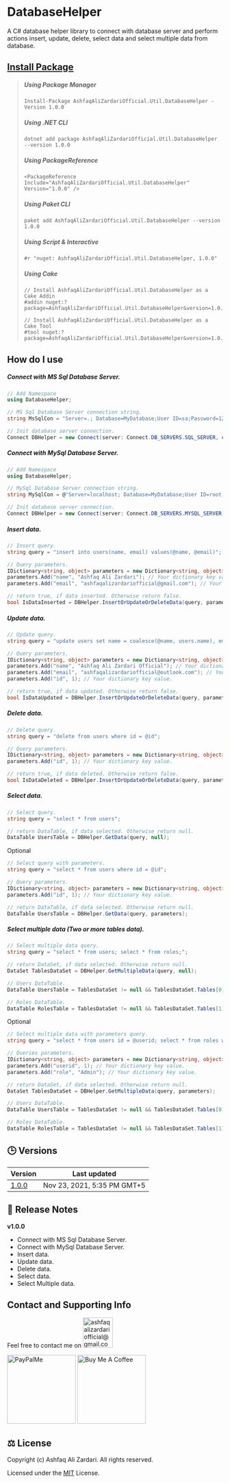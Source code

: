 # DatabaseHelper
 A C# database helper library to connect with database server and perform actions insert, update, delete, select data and select multiple data from database.

## [Install Package](https://www.nuget.org/packages/AshfaqAliZardariOfficial.Util.DatabaseHelper/)
> ##### Using Package Manager
> ```
> Install-Package AshfaqAliZardariOfficial.Util.DatabaseHelper -Version 1.0.0
> ```
> ##### Using .NET CLI
> 
> ```
> dotnet add package AshfaqAliZardariOfficial.Util.DatabaseHelper --version 1.0.0
> ```
> ##### Using PackageReference
> 
> ```
> <PackageReference Include="AshfaqAliZardariOfficial.Util.DatabaseHelper" Version="1.0.0" />
> ```
> ##### Using Paket CLI
> ```
> paket add AshfaqAliZardariOfficial.Util.DatabaseHelper --version 1.0.0
> ```
> ##### Using Script & Interactive
> ```
> #r "nuget: AshfaqAliZardariOfficial.Util.DatabaseHelper, 1.0.0"
> ```
> ##### Using Cake
> ```
> // Install AshfaqAliZardariOfficial.Util.DatabaseHelper as a Cake Addin
> #addin nuget:?package=AshfaqAliZardariOfficial.Util.DatabaseHelper&version=1.0.0
> 
> // Install AshfaqAliZardariOfficial.Util.DatabaseHelper as a Cake Tool
> #tool nuget:?package=AshfaqAliZardariOfficial.Util.DatabaseHelper&version=1.0.0
> ```

## How do I use
##### Connect with MS Sql Database Server.
```csharp
// Add Namespace
using DatabaseHelper;

// MS Sql Database Server connection string.
string MsSqlCon = "Server=.; Database=MyDatabase;User ID=sa;Password=1234;";

// Init database server connection.
Connect DBHelper = new Connect(server: Connect.DB_SERVERS.SQL_SERVER, connectionString: MsSqlCon);
```

##### Connect with MySql Database Server.
```csharp
// Add Namespace
using DatabaseHelper;

// MySql Database Server connection string.
string MySqlCon = @"Server=localhost; Database=MyDatabase;User ID=root;Password=;";

// Init database server connection.
Connect DBHelper = new Connect(server: Connect.DB_SERVERS.MYSQL_SERVER, connectionString: MySqlCon);
```

##### Insert data.
```csharp
// Insert query.
string query = "insert into users(name, email) values(@name, @email)";

// Query parameters.
IDictionary<string, object> parameters = new Dictionary<string, object>(); // Your dictionary object.
parameters.Add("name", "Ashfaq Ali Zardari"); // Your dictionary key value.
parameters.Add("email", "ashfaqalizardariofficial@gmail.com"); // Your dictionary key value.

// return true, if data inserted. Otherwise return false.
bool IsDataInserted = DBHelper.InsertOrUpdateOrDeleteData(query, parameters);
```

##### Update data.
```csharp
// Update query.
string query = "update users set name = coalesce(@name, users.name), email = coalesce(@email, users.email) where id = @id";

// Query parameters.
IDictionary<string, object> parameters = new Dictionary<string, object>(); // Your dictionary object.
parameters.Add("name", "Ashfaq Ali Zardari Official"); // Your dictionary key value.
parameters.Add("email", "ashfaqalizardariofficial@outlook.com"); // Your dictionary key value.
parameters.Add("id", 1); // Your dictionary key value.

// return true, if data updated. Otherwise return false.
bool IsDataUpdated = DBHelper.InsertOrUpdateOrDeleteData(query, parameters);
```

##### Delete data.
```csharp
// Delete query.
string query = "delete from users where id = @id";

// Query parameters.
IDictionary<string, object> parameters = new Dictionary<string, object>(); // Your dictionary object.
parameters.Add("id", 1); // Your dictionary key value.

// return true, if data deleted. Otherwise return false.
bool IsDataDeleted = DBHelper.InsertOrUpdateOrDeleteData(query, parameters);
```

##### Select data.
```csharp
// Select query.
string query = "select * from users";

// return DataTable, if data selected. Otherwise return null.
DataTable UsersTable = DBHelper.GetData(query, null);
```

Optional
```csharp
// Select query with parameters.
string query = "select * from users where id = @id";

// Query parameters.
IDictionary<string, object> parameters = new Dictionary<string, object>(); // Your dictionary object.
parameters.Add("id", 1); // Your dictionary key value.

// return DataTable, if data selected. Otherwise return null.
DataTable UsersTable = DBHelper.GetData(query, parameters);
```

##### Select multiple data (Two or more tables data).
```csharp
// Select multiple data query.
string query = "select * from users; select * from roles;";

// return DataSet, if data selected. Otherwise return null.
DataSet TablesDataSet = DBHelper.GetMultipleData(query, null);

// Users DataTable.
DataTable UsersTable = TablesDataSet != null && TablesDataSet.Tables[0] != null ? TablesDataSet.Tables[0] : null;

// Roles DataTable.
DataTable RolesTable = TablesDataSet != null && TablesDataSet.Tables[1] != null ? TablesDataSet.Tables[1] : null;
```

Optional
```csharp
// Select multiple data with parameters query.
string query = "select * from users id = @userid; select * from roles where role = @role;";

// Queries parameters.
IDictionary<string, object> parameters = new Dictionary<string, object>(); // Your dictionary object.
parameters.Add("userid", 1); // Your dictionary key value.
parameters.Add("role", "Admin"); // Your dictionary key value.

// return DataSet, if data selected. Otherwise return null.
DataSet TablesDataSet = DBHelper.GetMultipleData(query, parameters);

// Users DataTable.
DataTable UsersTable = TablesDataSet != null && TablesDataSet.Tables[0] != null ? TablesDataSet.Tables[0] : null;

// Roles DataTable.
DataTable RolesTable = TablesDataSet != null && TablesDataSet.Tables[1] != null ? TablesDataSet.Tables[1] : null;
```

## :clock3: Versions
| Version | Last updated |
| --- | --- |
| [1.0.0](https://www.nuget.org/packages/AshfaqAliZardariOfficial.Util.DatabaseHelper/1.0.0) | Nov 23, 2021, 5:35 PM GMT+5 |

## :book: Release Notes
**v1.0.0**
- Connect with MS Sql Database Server.
- Connect with MySql Database Server.
- Insert data.
- Update data.
- Delete data.
- Select data.
- Select Multiple data.
## Contact and Supporting Info
Feel free to contact me on <a href="mailto:ashfaqalizardariofficial@gmail.com" target="_blank" title="ashfaqalizardariofficial@gmail.com"><img src="https://ssl.gstatic.com/ui/v1/icons/mail/rfr/logo_gmail_lockup_default_1x_r2.png" alt="ashfaqalizardariofficial@gmail.com" width="70" /></a>  
  
  <a href="https://paypal.me/ashfaqalizardari247?country.x=CA&locale.x=en_US" target="_blank" title="paypal.me/ashfaqalizardari247"><img src="https://www.paypalobjects.com/paypal-ui/logos/svg/paypal-color.svg" alt="PayPalMe" width="160" /></a>    <a href="https://www.buymeacoffee.com/ashfaqalizardari" target="_blank" title="buymeacoffee.com/ashfaqalizardari"><img src="https://www.buymeacoffee.com/assets/img/custom_images/orange_img.png" alt="Buy Me A Coffee" width="160" /></a>

## :balance_scale: License
  Copyright (c) Ashfaq Ali Zardari. All rights reserved.
  
  Licensed under the [MIT](https://github.com/AshfaqAliZardariOfficial/DatabaseHelper/blob/master/LICENSE) License.
